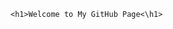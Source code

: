 <!DOCTYPE html>
<html>
  
<body>
    
    <h1>Welcome to My GitHub Page<\h1>
    
</body>
  
</html>
